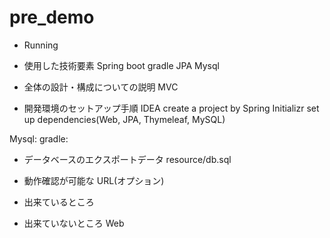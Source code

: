# pre_demo

- Running 

- 使用した技術要素
Spring boot
gradle
JPA
Mysql

- 全体の設計・構成についての説明 
MVC

- 開発環境のセットアップ手順
IDEA
create a project by Spring Initializr
set up dependencies(Web, JPA, Thymeleaf, MySQL)

Mysql:
gradle:

- データベースのエクスポートデータ
resource/db.sql
- 動作確認が可能な URL(オプション)

- 出来ているところ

- 出来ていないところ
Web



